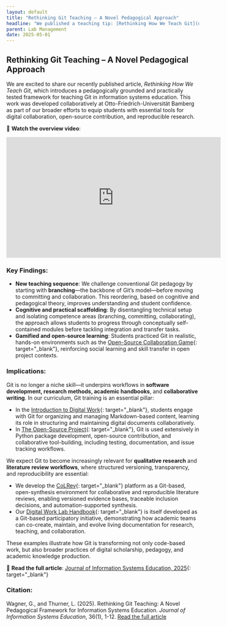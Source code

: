 ```yaml
---
layout: default
title: "Rethinking Git Teaching – A Novel Pedagogical Approach"
headline: "We published a teaching tip: [Rethinking How We Teach Git](docs/10-lab/2025-05-01-git-intro)"
parent: Lab Management
date: 2025-05-01
---
```


## Rethinking Git Teaching – A Novel Pedagogical Approach

We are excited to share our recently published article, _Rethinking How We Teach Git_, which introduces a pedagogically grounded and practically tested framework for teaching Git in information systems education. This work was developed collaboratively at Otto-Friedrich-Universität Bamberg as part of our broader efforts to equip students with essential tools for digital collaboration, open-source contribution, and reproducible research.

🎥 **Watch the overview video**:  
<div style="text-align:center">
  <iframe width="560" height="315" src="https://www.youtube.com/embed/GzKHwm4kgh8" 
    title="Rethinking Git Teaching" frameborder="0" allow="accelerometer; autoplay; 
    clipboard-write; encrypted-media; gyroscope; picture-in-picture; web-share" 
    allowfullscreen></iframe>
</div>

### Key Findings:
- **New teaching sequence**: We challenge conventional Git pedagogy by starting with **branching**—the backbone of Git’s model—before moving to committing and collaboration. This reordering, based on cognitive and pedagogical theory, improves understanding and student confidence.
- **Cognitive and practical scaffolding**: By disentangling technical setup and isolating competence areas (branching, committing, collaborating), the approach allows students to progress through conceptually self-contained modules before tackling integration and transfer tasks.
- **Gamified and open-source learning**: Students practiced Git in realistic, hands-on environments such as the [Open-Source Collaboration Game](https://doi.org/10.5281/zenodo.13323591){: target="_blank"}, reinforcing social learning and skill transfer in open project contexts.

### Implications:
Git is no longer a niche skill—it underpins workflows in **software development, research methods, academic handbooks**, and **collaborative writing**. In our curriculum, Git training is an essential pillar:

- In the [Introduction to Digital Work](https://digital-work-lab.github.io/digital-work-lecture/){: target="_blank"}, students engage with Git for organizing and managing Markdown-based content, learning its role in structuring and maintaining digital documents collaboratively.
- In [The Open-Source Project](https://digital-work-lab.github.io/open-source-project/){: target="_blank"}, Git is used extensively in Python package development, open-source contribution, and collaborative tool-building, including testing, documentation, and issue tracking workflows.

We expect Git to become increasingly relevant for **qualitative research** and **literature review workflows**, where structured versioning, transparency, and reproducibility are essential:
- We develop the [CoLRev](https://github.com/CoLRev-Environment/colrev){: target="_blank"} platform as a Git-based, open-synthesis environment for collaborative and reproducible literature reviews, enabling versioned evidence bases, traceable inclusion decisions, and automation-supported synthesis.
- Our [Digital Work Lab Handbook](https://digital-work-lab.github.io/handbook/){: target="_blank"} is itself developed as a Git-based participatory initiative, demonstrating how academic teams can co-create, maintain, and evolve living documentation for research, teaching, and collaboration.

These examples illustrate how Git is transforming not only code-based work, but also broader practices of digital scholarship, pedagogy, and academic knowledge production.

📖 **Read the full article**: [Journal of Information Systems Education, 2025](https://jise.org/Volume36/n1/JISE2025v36n1pp1-12.html){: target="_blank"}

### Citation:
<div class="references">
    <p>Wagner, G., and Thurner, L. (2025). Rethinking Git Teaching: A Novel Pedagogical Framework for Information Systems Education. <em>Journal of Information Systems Education</em>, 36(1), 1-12. <a href="https://jise.org/Volume36/n1/JISE2025v36n1pp1-12.html" target="_blank">Read the full article</a></p>
</div>
